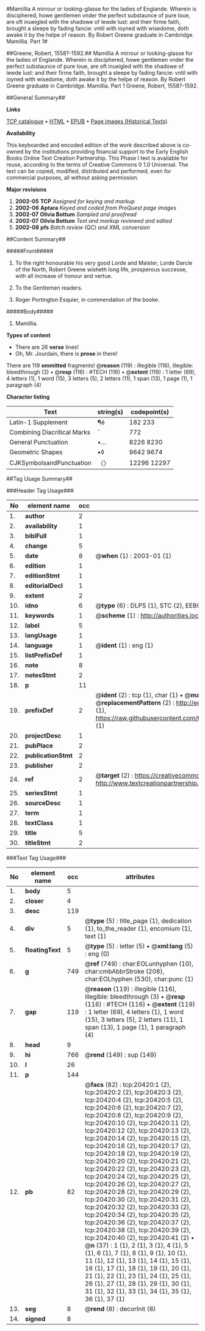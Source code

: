 #Mamillia A mirrour or looking-glasse for the ladies of Englande. Wherein is disciphered, howe gentlemen vnder the perfect substaunce of pure loue, are oft inueigled with the shadowe of lewde lust: and their firme faith, brought a sleepe by fading fancie: vntil with ioyned with wisedome, doth awake it by the helpe of reason. By Robert Greene graduate in Cambridge. Mamillia. Part 1#

##Greene, Robert, 1558?-1592.##
Mamillia A mirrour or looking-glasse for the ladies of Englande. Wherein is disciphered, howe gentlemen vnder the perfect substaunce of pure loue, are oft inueigled with the shadowe of lewde lust: and their firme faith, brought a sleepe by fading fancie: vntil with ioyned with wisedome, doth awake it by the helpe of reason. By Robert Greene graduate in Cambridge.
Mamillia. Part 1
Greene, Robert, 1558?-1592.

##General Summary##

**Links**

[TCP catalogue](http://www.ota.ox.ac.uk/tcp/)  • 
[HTML](http://tei.it.ox.ac.uk/tcp/Texts-HTML/free/A02/A02129.html)  • 
[EPUB](http://tei.it.ox.ac.uk/tcp/Texts-EPUB/free/A02/A02129.epub) • 
[Page images (Historical Texts)](https://data.historicaltexts.jisc.ac.uk/view?pubId=eebo-99854954e&pageId=eebo-99854954e-20420-1)

**Availability**

This keyboarded and encoded edition of the
	       work described above is co-owned by the institutions
	       providing financial support to the Early English Books
	       Online Text Creation Partnership. This Phase I text is
	       available for reuse, according to the terms of Creative
	       Commons 0 1.0 Universal. The text can be copied,
	       modified, distributed and performed, even for
	       commercial purposes, all without asking permission.

**Major revisions**

1. __2002-05__ __TCP__ *Assigned for keying and markup*
1. __2002-06__ __Aptara__ *Keyed and coded from ProQuest page images*
1. __2002-07__ __Olivia Bottum__ *Sampled and proofread*
1. __2002-07__ __Olivia Bottum__ *Text and markup reviewed and edited*
1. __2002-08__ __pfs__ *Batch review (QC) and XML conversion*

##Content Summary##

#####Front#####

1. To the right honourable his very good
Lorde and Maister, Lorde Darcie of the North,
Robert Greene wisheth long life, prosperous successe,
with all increase of honour and vertue.

1. To the Gentlemen readers.

1. Roger Portington Esquier, in commendation
of the booke.

#####Body#####

1. Mamillia.

**Types of content**

  * There are 26 **verse** lines!
  * Oh, Mr. Jourdain, there is **prose** in there!

There are 119 **ommitted** fragments! 
 @__reason__ (119) : illegible (116), illegible: bleedthrough (3)  •  @__resp__ (116) : #TECH (116)  •  @__extent__ (119) : 1 letter (69), 4 letters (1), 1 word (15), 3 letters (5), 2 letters (11), 1 span (13), 1 page (1), 1 paragraph (4)

**Character listing**


|Text|string(s)|codepoint(s)|
|---|---|---|
|Latin-1 Supplement|¶é|182 233|
|Combining             Diacritical Marks|̄|772|
|General Punctuation|•…|8226 8230|
|Geometric Shapes|▪◊|9642 9674|
|CJKSymbolsandPunctuation|〈〉|12296 12297|

##Tag Usage Summary##

###Header Tag Usage###

|No|element name|occ|attributes|
|---|---|---|---|
|1.|__author__|2||
|2.|__availability__|1||
|3.|__biblFull__|1||
|4.|__change__|5||
|5.|__date__|8| @__when__ (1) : 2003-01 (1)|
|6.|__edition__|1||
|7.|__editionStmt__|1||
|8.|__editorialDecl__|1||
|9.|__extent__|2||
|10.|__idno__|6| @__type__ (6) : DLPS (1), STC (2), EEBO-CITATION (1), PROQUEST (1), VID (1)|
|11.|__keywords__|1| @__scheme__ (1) : http://authorities.loc.gov/ (1)|
|12.|__label__|5||
|13.|__langUsage__|1||
|14.|__language__|1| @__ident__ (1) : eng (1)|
|15.|__listPrefixDef__|1||
|16.|__note__|8||
|17.|__notesStmt__|2||
|18.|__p__|11||
|19.|__prefixDef__|2| @__ident__ (2) : tcp (1), char (1)  •  @__matchPattern__ (2) : ([0-9\-]+):([0-9IVX]+) (1), (.+) (1)  •  @__replacementPattern__ (2) : http://eebo.chadwyck.com/downloadtiff?vid=$1&page=$2 (1), https://raw.githubusercontent.com/textcreationpartnership/Texts/master/tcpchars.xml#$1 (1)|
|20.|__projectDesc__|1||
|21.|__pubPlace__|2||
|22.|__publicationStmt__|2||
|23.|__publisher__|2||
|24.|__ref__|2| @__target__ (2) : https://creativecommons.org/publicdomain/zero/1.0/ (1), http://www.textcreationpartnership.org/docs/. (1)|
|25.|__seriesStmt__|1||
|26.|__sourceDesc__|1||
|27.|__term__|1||
|28.|__textClass__|1||
|29.|__title__|5||
|30.|__titleStmt__|2||


###Text Tag Usage###

|No|element name|occ|attributes|
|---|---|---|---|
|1.|__body__|5||
|2.|__closer__|4||
|3.|__desc__|119||
|4.|__div__|5| @__type__ (5) : title_page (1), dedication (1), to_the_reader (1), encomium (1), text (1)|
|5.|__floatingText__|5| @__type__ (5) : letter (5)  •  @__xml:lang__ (5) : eng (0)|
|6.|__g__|749| @__ref__ (749) : char:EOLunhyphen (10), char:cmbAbbrStroke (208), char:EOLhyphen (530), char:punc (1)|
|7.|__gap__|119| @__reason__ (119) : illegible (116), illegible: bleedthrough (3)  •  @__resp__ (116) : #TECH (116)  •  @__extent__ (119) : 1 letter (69), 4 letters (1), 1 word (15), 3 letters (5), 2 letters (11), 1 span (13), 1 page (1), 1 paragraph (4)|
|8.|__head__|9||
|9.|__hi__|766| @__rend__ (149) : sup (149)|
|10.|__l__|26||
|11.|__p__|144||
|12.|__pb__|82| @__facs__ (82) : tcp:20420:1 (2), tcp:20420:2 (2), tcp:20420:3 (2), tcp:20420:4 (2), tcp:20420:5 (2), tcp:20420:6 (2), tcp:20420:7 (2), tcp:20420:8 (2), tcp:20420:9 (2), tcp:20420:10 (2), tcp:20420:11 (2), tcp:20420:12 (2), tcp:20420:13 (2), tcp:20420:14 (2), tcp:20420:15 (2), tcp:20420:16 (2), tcp:20420:17 (2), tcp:20420:18 (2), tcp:20420:19 (2), tcp:20420:20 (2), tcp:20420:21 (2), tcp:20420:22 (2), tcp:20420:23 (2), tcp:20420:24 (2), tcp:20420:25 (2), tcp:20420:26 (2), tcp:20420:27 (2), tcp:20420:28 (2), tcp:20420:29 (2), tcp:20420:30 (2), tcp:20420:31 (2), tcp:20420:32 (2), tcp:20420:33 (2), tcp:20420:34 (2), tcp:20420:35 (2), tcp:20420:36 (2), tcp:20420:37 (2), tcp:20420:38 (2), tcp:20420:39 (2), tcp:20420:40 (2), tcp:20420:41 (2)  •  @__n__ (37) : 1 (1), 2 (1), 3 (1), 4 (1), 5 (1), 6 (1), 7 (1), 8 (1), 9 (1), 10 (1), 11 (1), 12 (1), 13 (1), 14 (1), 15 (1), 16 (1), 17 (1), 18 (1), 19 (1), 20 (1), 21 (1), 22 (1), 23 (1), 24 (1), 25 (1), 26 (1), 27 (1), 28 (1), 29 (1), 30 (1), 31 (1), 32 (1), 33 (1), 34 (1), 35 (1), 36 (1), 37 (1)|
|13.|__seg__|8| @__rend__ (8) : decorInit (8)|
|14.|__signed__|8||
